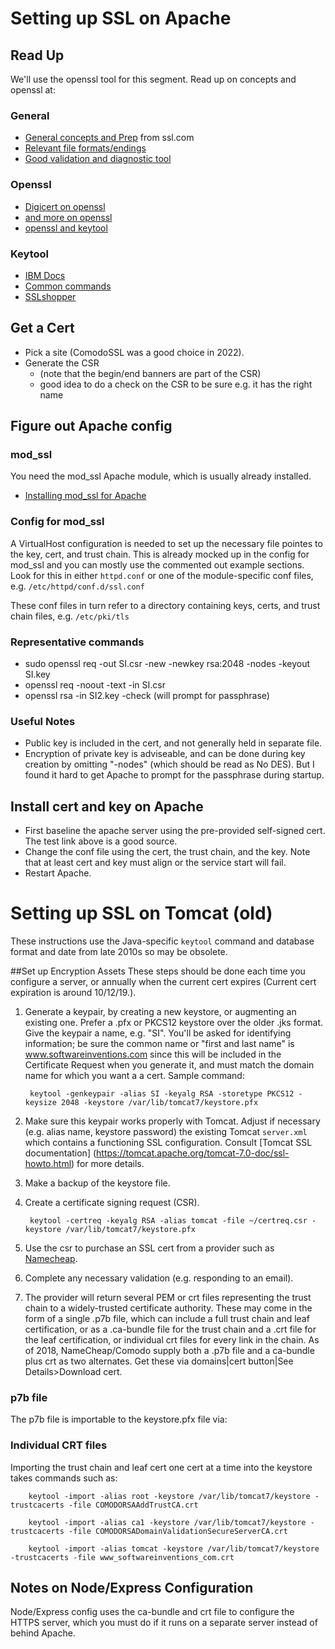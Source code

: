 # Setting up SSL on Apache

## Read Up
We'll use the openssl tool for this segment.  Read up on concepts and openssl at:

### General
 * [General concepts and Prep](https://www.ssl.com/guide/ssl-best-practices/) from ssl.com
 * [Relevant file formats/endings](https://www.ssl.com/guide/pem-der-crt-and-cer-x-509-encodings-and-conversions/)
 * [Good validation and diagnostic tool](https://www.sslshopper.com/ssl-checker.html#hostname=www.softwareinventions.com)

### Openssl
 * [Digicert on openssl](https://www.digicert.com/kb/csr-ssl-installation/apache-openssl.htm)
 * [and more on openssl](https://wiki.openssl.org/index.php/Command_Line_Utilities)
 * [openssl and keytool](https://cheapsslsecurity.com/blog/various-types-ssl-commands-keytool/)

### Keytool
 * [IBM Docs](https://www.ibm.com/docs/en/sdk-java-technology/7.1?topic=keytool-key-certificate-management-tool)
 * [Common commands](https://www.rapidsslonline.com/blog/simple-guide-java-keytool-keystore-commands/)
 * [SSLshopper](https://www.sslshopper.com/article-most-common-java-keytool-keystore-commands.html)

## Get a Cert
  * Pick a site (ComodoSSL was a good choice in 2022).
  * Generate the CSR 
    * (note that the begin/end banners are part of the CSR)
    * good idea to do a check on the CSR to be sure e.g. it has the right name
  
## Figure out Apache config

### mod_ssl
You need the mod_ssl Apache module, which is usually already installed.

 * [Installing mod_ssl for Apache](https://stackoverflow.com/questions/5257974/how-to-install-mod-ssl-for-apache-httpd)

### Config for mod_ssl
A VirtualHost configuration is needed to set up the necessary file pointes to
the key, cert, and trust chain.  This is already mocked up in the config for
mod_ssl and you can mostly use the commented out example sections.  Look for
this in either `httpd.conf` or one of the module-specific conf files, e.g. 
`/etc/httpd/conf.d/ssl.conf`

These conf files in turn refer to a directory containing keys, certs, and trust
chain files, e.g. `/etc/pki/tls`

### Representative commands

 * sudo openssl req -out SI.csr -new -newkey rsa:2048 -nodes -keyout SI.key
 * openssl req -noout -text -in SI.csr
 * openssl rsa -in SI2.key -check  (will prompt for passphrase)

### Useful Notes

 * Public key is included in the cert, and not generally held in separate file.
 * Encryption of private key is adviseable, and can be done during key creation by omitting "-nodes" (which should be read as No DES).  But I found it hard to get Apache to prompt for the passphrase during startup.

## Install cert and key on Apache
  * First baseline the apache server using the pre-provided self-signed cert.
   The test link above is a good source.
  * Change the conf file using the cert, the trust chain, and the key.  Note that at
  least cert and key must align or the service start will fail.
  * Restart Apache.

# Setting up SSL on Tomcat (old)

These instructions use the Java-specific `keytool` command and database format and date from late 2010s so may be obsolete.

##Set up Encryption Assets
These steps should be done each time you configure a server, or annually when 
the current cert expires (Current cert expiration is around 10/12/19.).

1. Generate a keypair, by creating a new keystore, or augmenting an existing
one.  Prefer a .pfx or PKCS12 keystore over the older .jks format.  Give the
keypair a name, e.g. "SI".  You'll be asked for identifying information; be 
sure the common name or "first and last name" is www.softwareinventions.com 
since this will be included in the Certificate Request when you generate it, 
and must match the domain name for which you want a a cert.  Sample command:

        keytool -genkeypair -alias SI -keyalg RSA -storetype PKCS12 -keysize 2048 -keystore /var/lib/tomcat7/keystore.pfx


2. Make sure this keypair works properly with Tomcat.  Adjust if necessary 
(e.g. alias name, keystore password) the existing Tomcat `server.xml` which 
contains a functioning SSL configuration.  Consult [Tomcat SSL documentation]
(https://tomcat.apache.org/tomcat-7.0-doc/ssl-howto.html) for more details.

3. Make a backup of the keystore file.

4. Create a certificate signing request (CSR).

        keytool -certreq -keyalg RSA -alias tomcat -file ~/certreq.csr -keystore /var/lib/tomcat7/keystore.pfx

5. Use the csr to purchase an SSL cert from a provider such as 
[Namecheap](https://www.namecheap.com/security/ssl-certificates.aspx).

6. Complete any necessary validation (e.g. responding to an email).

7. The provider will return several PEM or crt files representing the trust 
chain to a widely-trusted certificate authority. These may come in the form of 
a single .p7b file, which can include a full trust chain and leaf certification, 
or as a .ca-bundle file for the trust chain and a .crt file for the leaf 
certification, or individual crt files for every link in the chain.  As of 2018, 
NameCheap/Comodo supply both a .p7b file and a ca-bundle plus crt as two 
alternates. Get these via domains|cert button|See Details>Download cert.

### p7b file
The p7b file is importable to the keystore.pfx file via:

### Individual CRT files
Importing the trust chain and leaf cert one cert at a time into the keystore  
takes commands such as:

        keytool -import -alias root -keystore /var/lib/tomcat7/keystore -trustcacerts -file COMODORSAAddTrustCA.crt

        keytool -import -alias ca1 -keystore /var/lib/tomcat7/keystore -trustcacerts -file COMODORSADomainValidationSecureServerCA.crt

        keytool -import -alias tomcat -keystore /var/lib/tomcat7/keystore -trustcacerts -file www_softwareinventions_com.crt

## Notes on Node/Express Configuration
Node/Express config uses the ca-bundle and crt file to configure the HTTPS 
server, which you must do if it runs on a separate server instead of behind Apache.

